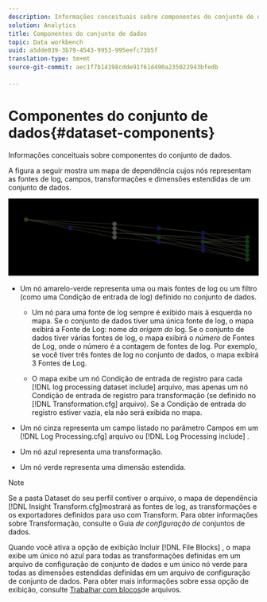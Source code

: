 ```yaml
---
description: Informações conceituais sobre componentes do conjunto de dados.
solution: Analytics
title: Componentes do conjunto de dados
topic: Data workbench
uuid: a5dde039-3b79-4543-9953-995eefc73b5f
translation-type: tm+mt
source-git-commit: aec1f7b14198cdde91f61d490a235022943bfedb

---
```



# Componentes do conjunto de dados{#dataset-components}

Informações conceituais sobre componentes do conjunto de dados.

A figura a seguir mostra um mapa de dependência cujos nós representam as fontes de log, campos, transformações e dimensões estendidas de um conjunto de dados.

![](assets/vis_DependencyMap.png)

* Um nó amarelo-verde representa uma ou mais fontes de log ou um filtro (como uma Condição de entrada de log) definido no conjunto de dados.

   * Um nó para uma fonte de log sempre é exibido mais à esquerda no mapa. Se o conjunto de dados tiver uma única fonte de log, o mapa exibirá a Fonte de Log: nome *da origem do* log. Se o conjunto de dados tiver várias fontes de log, o mapa exibirá o *número* de Fontes de Log, onde o número é a contagem de fontes de log. Por exemplo, se você tiver três fontes de log no conjunto de dados, o mapa exibirá 3 Fontes de Log.

   * O mapa exibe um nó Condição de entrada de registro para cada [!DNL log processing dataset include] arquivo, mas apenas um nó Condição de entrada de registro para transformação (se definido no [!DNL Transformation.cfg] arquivo). Se a Condição de entrada do registro estiver vazia, ela não será exibida no mapa.

* Um nó cinza representa um campo listado no parâmetro Campos em um [!DNL Log Processing.cfg] arquivo ou [!DNL Log Processing include] .

* Um nó azul representa uma transformação.
* Um nó verde representa uma dimensão estendida.

>[!NOTE]
>
>Se a pasta Dataset do seu perfil contiver o arquivo, o mapa de dependência [!DNL Insight Transform.cfg]mostrará as fontes de log, as transformações e os exportadores definidos para uso com Transform. Para obter informações sobre Transformação, consulte o Guia *de configuração de* conjuntos de dados.

Quando você ativa a opção de exibição Incluir [!DNL File Blocks] , o mapa exibe um único nó azul para todas as transformações definidas em um arquivo de configuração de conjunto de dados e um único nó verde para todas as dimensões estendidas definidas em um arquivo de configuração de conjunto de dados. Para obter mais informações sobre essa opção de exibição, consulte [Trabalhar com blocos](../../../../../home/c-get-started/c-admin-intrf/c-dataset-mgrs/c-dep-maps/c-wkg-file-blocks.md#concept-3652bbabfbd34449a5f842d8aa598efc)de arquivos.
